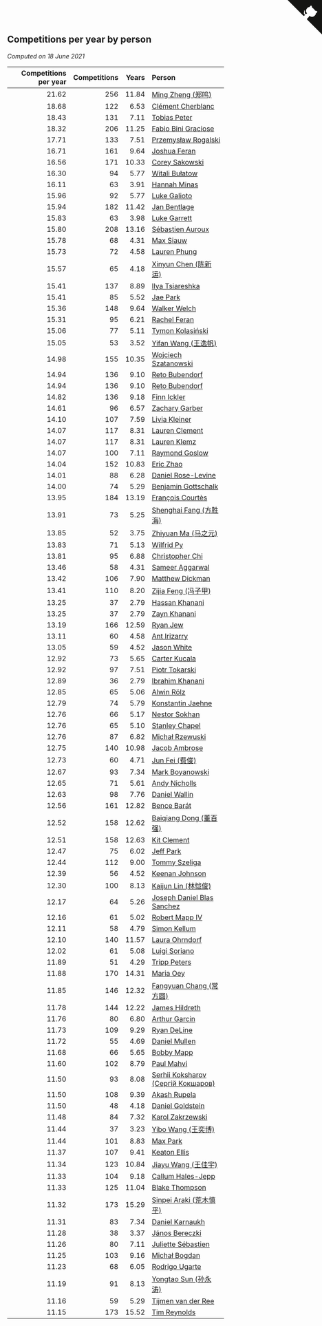 ## Competitions per year by person

*Computed on 18 June 2021*

| Competitions per year | Competitions | Years | Person |
| ---: | ---: | ---: | :--- |
| 21.62 | 256 | 11.84 | [Ming Zheng (郑鸣)](https://www.worldcubeassociation.org/persons/2009ZHEN11) |
| 18.68 | 122 | 6.53 | [Clément Cherblanc](https://www.worldcubeassociation.org/persons/2014CHER05) |
| 18.43 | 131 | 7.11 | [Tobias Peter](https://www.worldcubeassociation.org/persons/2014PETE03) |
| 18.32 | 206 | 11.25 | [Fabio Bini Graciose](https://www.worldcubeassociation.org/persons/2010GRAC02) |
| 17.71 | 133 | 7.51 | [Przemysław Rogalski](https://www.worldcubeassociation.org/persons/2013ROGA02) |
| 16.71 | 161 | 9.64 | [Joshua Feran](https://www.worldcubeassociation.org/persons/2011FERA01) |
| 16.56 | 171 | 10.33 | [Corey Sakowski](https://www.worldcubeassociation.org/persons/2011SAKO01) |
| 16.30 | 94 | 5.77 | [Witali Bułatow](https://www.worldcubeassociation.org/persons/2015BUAT01) |
| 16.11 | 63 | 3.91 | [Hannah Minas](https://www.worldcubeassociation.org/persons/2017MINA04) |
| 15.96 | 92 | 5.77 | [Luke Galioto](https://www.worldcubeassociation.org/persons/2015GALI02) |
| 15.94 | 182 | 11.42 | [Jan Bentlage](https://www.worldcubeassociation.org/persons/2010BENT01) |
| 15.83 | 63 | 3.98 | [Luke Garrett](https://www.worldcubeassociation.org/persons/2017GARR05) |
| 15.80 | 208 | 13.16 | [Sébastien Auroux](https://www.worldcubeassociation.org/persons/2008AURO01) |
| 15.78 | 68 | 4.31 | [Max Siauw](https://www.worldcubeassociation.org/persons/2017SIAU02) |
| 15.73 | 72 | 4.58 | [Lauren Phung](https://www.worldcubeassociation.org/persons/2016PHUN02) |
| 15.57 | 65 | 4.18 | [Xinyun Chen (陈新运)](https://www.worldcubeassociation.org/persons/2017CHEN36) |
| 15.41 | 137 | 8.89 | [Ilya Tsiareshka](https://www.worldcubeassociation.org/persons/2012TERE01) |
| 15.41 | 85 | 5.52 | [Jae Park](https://www.worldcubeassociation.org/persons/2015PARK24) |
| 15.36 | 148 | 9.64 | [Walker Welch](https://www.worldcubeassociation.org/persons/2011WELC01) |
| 15.31 | 95 | 6.21 | [Rachel Feran](https://www.worldcubeassociation.org/persons/2015FERA01) |
| 15.06 | 77 | 5.11 | [Tymon Kolasiński](https://www.worldcubeassociation.org/persons/2016KOLA02) |
| 15.05 | 53 | 3.52 | [Yifan Wang (王逸帆)](https://www.worldcubeassociation.org/persons/2017WANY29) |
| 14.98 | 155 | 10.35 | [Wojciech Szatanowski](https://www.worldcubeassociation.org/persons/2011SZAT01) |
| 14.94 | 136 | 9.10 | [Reto Bubendorf](https://www.worldcubeassociation.org/persons/2012BUBE01) |
| 14.94 | 136 | 9.10 | [Reto Bubendorf](https://www.worldcubeassociation.org/persons/2012BUBE01) |
| 14.82 | 136 | 9.18 | [Finn Ickler](https://www.worldcubeassociation.org/persons/2012ICKL01) |
| 14.61 | 96 | 6.57 | [Zachary Garber](https://www.worldcubeassociation.org/persons/2014GARB01) |
| 14.10 | 107 | 7.59 | [Livia Kleiner](https://www.worldcubeassociation.org/persons/2013KLEI03) |
| 14.07 | 117 | 8.31 | [Lauren Clement](https://www.worldcubeassociation.org/persons/2013KLEM01) |
| 14.07 | 117 | 8.31 | [Lauren Klemz](https://www.worldcubeassociation.org/persons/2013KLEM01) |
| 14.07 | 100 | 7.11 | [Raymond Goslow](https://www.worldcubeassociation.org/persons/2014GOSL01) |
| 14.04 | 152 | 10.83 | [Eric Zhao](https://www.worldcubeassociation.org/persons/2010ZHAO19) |
| 14.01 | 88 | 6.28 | [Daniel Rose-Levine](https://www.worldcubeassociation.org/persons/2015ROSE01) |
| 14.00 | 74 | 5.29 | [Benjamin Gottschalk](https://www.worldcubeassociation.org/persons/2016GOTT01) |
| 13.95 | 184 | 13.19 | [François Courtès](https://www.worldcubeassociation.org/persons/2008COUR01) |
| 13.91 | 73 | 5.25 | [Shenghai Fang (方胜海)](https://www.worldcubeassociation.org/persons/2016FANG01) |
| 13.85 | 52 | 3.75 | [Zhiyuan Ma (马之元)](https://www.worldcubeassociation.org/persons/2017MAZH04) |
| 13.83 | 71 | 5.13 | [Wilfrid Py](https://www.worldcubeassociation.org/persons/2016PYWI01) |
| 13.81 | 95 | 6.88 | [Christopher Chi](https://www.worldcubeassociation.org/persons/2014CHIC01) |
| 13.46 | 58 | 4.31 | [Sameer Aggarwal](https://www.worldcubeassociation.org/persons/2017AGGA01) |
| 13.42 | 106 | 7.90 | [Matthew Dickman](https://www.worldcubeassociation.org/persons/2013DICK01) |
| 13.41 | 110 | 8.20 | [Zijia Feng (冯子甲)](https://www.worldcubeassociation.org/persons/2013FENG02) |
| 13.25 | 37 | 2.79 | [Hassan Khanani](https://www.worldcubeassociation.org/persons/2018KHAN26) |
| 13.25 | 37 | 2.79 | [Zayn Khanani](https://www.worldcubeassociation.org/persons/2018KHAN28) |
| 13.19 | 166 | 12.59 | [Ryan Jew](https://www.worldcubeassociation.org/persons/2008JEWR01) |
| 13.11 | 60 | 4.58 | [Ant Irizarry](https://www.worldcubeassociation.org/persons/2016IRIZ02) |
| 13.05 | 59 | 4.52 | [Jason White](https://www.worldcubeassociation.org/persons/2016WHIT16) |
| 12.92 | 73 | 5.65 | [Carter Kucala](https://www.worldcubeassociation.org/persons/2015KUCA01) |
| 12.92 | 97 | 7.51 | [Piotr Tokarski](https://www.worldcubeassociation.org/persons/2013TOKA01) |
| 12.89 | 36 | 2.79 | [Ibrahim Khanani](https://www.worldcubeassociation.org/persons/2018KHAN27) |
| 12.85 | 65 | 5.06 | [Alwin Rölz](https://www.worldcubeassociation.org/persons/2016ROLZ01) |
| 12.79 | 74 | 5.79 | [Konstantin Jaehne](https://www.worldcubeassociation.org/persons/2015JAEH01) |
| 12.76 | 66 | 5.17 | [Nestor Sokhan](https://www.worldcubeassociation.org/persons/2016SOKH01) |
| 12.76 | 65 | 5.10 | [Stanley Chapel](https://www.worldcubeassociation.org/persons/2016CHAP04) |
| 12.76 | 87 | 6.82 | [Michał Rzewuski](https://www.worldcubeassociation.org/persons/2014RZEW01) |
| 12.75 | 140 | 10.98 | [Jacob Ambrose](https://www.worldcubeassociation.org/persons/2010AMBR01) |
| 12.73 | 60 | 4.71 | [Jun Fei (费俊)](https://www.worldcubeassociation.org/persons/2016FEIJ02) |
| 12.67 | 93 | 7.34 | [Mark Boyanowski](https://www.worldcubeassociation.org/persons/2014BOYA01) |
| 12.65 | 71 | 5.61 | [Andy Nicholls](https://www.worldcubeassociation.org/persons/2015NICH04) |
| 12.63 | 98 | 7.76 | [Daniel Wallin](https://www.worldcubeassociation.org/persons/2013WALL03) |
| 12.56 | 161 | 12.82 | [Bence Barát](https://www.worldcubeassociation.org/persons/2008BARA01) |
| 12.52 | 158 | 12.62 | [Baiqiang Dong (董百强)](https://www.worldcubeassociation.org/persons/2008DONG06) |
| 12.51 | 158 | 12.63 | [Kit Clement](https://www.worldcubeassociation.org/persons/2008CLEM01) |
| 12.47 | 75 | 6.02 | [Jeff Park](https://www.worldcubeassociation.org/persons/2015PARK08) |
| 12.44 | 112 | 9.00 | [Tommy Szeliga](https://www.worldcubeassociation.org/persons/2012SZEL01) |
| 12.39 | 56 | 4.52 | [Keenan Johnson](https://www.worldcubeassociation.org/persons/2016JOHN30) |
| 12.30 | 100 | 8.13 | [Kaijun Lin (林恺俊)](https://www.worldcubeassociation.org/persons/2013LINK01) |
| 12.17 | 64 | 5.26 | [Joseph Daniel Blas Sanchez](https://www.worldcubeassociation.org/persons/2016SANC08) |
| 12.16 | 61 | 5.02 | [Robert Mapp IV](https://www.worldcubeassociation.org/persons/2016IVRO01) |
| 12.11 | 58 | 4.79 | [Simon Kellum](https://www.worldcubeassociation.org/persons/2016KELL12) |
| 12.10 | 140 | 11.57 | [Laura Ohrndorf](https://www.worldcubeassociation.org/persons/2009OHRN01) |
| 12.02 | 61 | 5.08 | [Luigi Soriano](https://www.worldcubeassociation.org/persons/2016SORI04) |
| 11.89 | 51 | 4.29 | [Tripp Peters](https://www.worldcubeassociation.org/persons/2017PETE04) |
| 11.88 | 170 | 14.31 | [Maria Oey](https://www.worldcubeassociation.org/persons/2007OEYM01) |
| 11.85 | 146 | 12.32 | [Fangyuan Chang (常方圆)](https://www.worldcubeassociation.org/persons/2009CHAN04) |
| 11.78 | 144 | 12.22 | [James Hildreth](https://www.worldcubeassociation.org/persons/2009HILD01) |
| 11.76 | 80 | 6.80 | [Arthur Garcin](https://www.worldcubeassociation.org/persons/2014GARC27) |
| 11.73 | 109 | 9.29 | [Ryan DeLine](https://www.worldcubeassociation.org/persons/2012DELI01) |
| 11.72 | 55 | 4.69 | [Daniel Mullen](https://www.worldcubeassociation.org/persons/2016MULL04) |
| 11.68 | 66 | 5.65 | [Bobby Mapp](https://www.worldcubeassociation.org/persons/2015MAPP01) |
| 11.60 | 102 | 8.79 | [Paul Mahvi](https://www.worldcubeassociation.org/persons/2012MAHV01) |
| 11.50 | 93 | 8.08 | [Serhii Koksharov (Сергій Кокшаров)](https://www.worldcubeassociation.org/persons/2013KOKS01) |
| 11.50 | 108 | 9.39 | [Akash Rupela](https://www.worldcubeassociation.org/persons/2012RUPE01) |
| 11.50 | 48 | 4.18 | [Daniel Goldstein](https://www.worldcubeassociation.org/persons/2017GOLD01) |
| 11.48 | 84 | 7.32 | [Karol Zakrzewski](https://www.worldcubeassociation.org/persons/2014ZAKR01) |
| 11.44 | 37 | 3.23 | [Yibo Wang (王奕博)](https://www.worldcubeassociation.org/persons/2018WANG39) |
| 11.44 | 101 | 8.83 | [Max Park](https://www.worldcubeassociation.org/persons/2012PARK03) |
| 11.37 | 107 | 9.41 | [Keaton Ellis](https://www.worldcubeassociation.org/persons/2012ELLI01) |
| 11.34 | 123 | 10.84 | [Jiayu Wang (王佳宇)](https://www.worldcubeassociation.org/persons/2010WANG53) |
| 11.33 | 104 | 9.18 | [Callum Hales-Jepp](https://www.worldcubeassociation.org/persons/2012HALE01) |
| 11.33 | 125 | 11.04 | [Blake Thompson](https://www.worldcubeassociation.org/persons/2010THOM03) |
| 11.32 | 173 | 15.29 | [Sinpei Araki (荒木慎平)](https://www.worldcubeassociation.org/persons/2006ARAK01) |
| 11.31 | 83 | 7.34 | [Daniel Karnaukh](https://www.worldcubeassociation.org/persons/2014KARN02) |
| 11.28 | 38 | 3.37 | [János Bereczki](https://www.worldcubeassociation.org/persons/2018BERE01) |
| 11.26 | 80 | 7.11 | [Juliette Sébastien](https://www.worldcubeassociation.org/persons/2014SEBA01) |
| 11.25 | 103 | 9.16 | [Michał Bogdan](https://www.worldcubeassociation.org/persons/2012BOGD01) |
| 11.23 | 68 | 6.05 | [Rodrigo Ugarte](https://www.worldcubeassociation.org/persons/2015UGAR01) |
| 11.19 | 91 | 8.13 | [Yongtao Sun (孙永涛)](https://www.worldcubeassociation.org/persons/2013SUNY02) |
| 11.16 | 59 | 5.29 | [Tijmen van der Ree](https://www.worldcubeassociation.org/persons/2016REET01) |
| 11.15 | 173 | 15.52 | [Tim Reynolds](https://www.worldcubeassociation.org/persons/2005REYN01) |


<a href="https://github.com/jonatanklosko/wca_statistics" class="github-corner" aria-label="View source on Github"><svg width="80" height="80" viewBox="0 0 250 250" style="fill:#151513; color:#fff; position: absolute; top: 0; border: 0; right: 0;" aria-hidden="true"><path d="M0,0 L115,115 L130,115 L142,142 L250,250 L250,0 Z"></path><path d="M128.3,109.0 C113.8,99.7 119.0,89.6 119.0,89.6 C122.0,82.7 120.5,78.6 120.5,78.6 C119.2,72.0 123.4,76.3 123.4,76.3 C127.3,80.9 125.5,87.3 125.5,87.3 C122.9,97.6 130.6,101.9 134.4,103.2" fill="currentColor" style="transform-origin: 130px 106px;" class="octo-arm"></path><path d="M115.0,115.0 C114.9,115.1 118.7,116.5 119.8,115.4 L133.7,101.6 C136.9,99.2 139.9,98.4 142.2,98.6 C133.8,88.0 127.5,74.4 143.8,58.0 C148.5,53.4 154.0,51.2 159.7,51.0 C160.3,49.4 163.2,43.6 171.4,40.1 C171.4,40.1 176.1,42.5 178.8,56.2 C183.1,58.6 187.2,61.8 190.9,65.4 C194.5,69.0 197.7,73.2 200.1,77.6 C213.8,80.2 216.3,84.9 216.3,84.9 C212.7,93.1 206.9,96.0 205.4,96.6 C205.1,102.4 203.0,107.8 198.3,112.5 C181.9,128.9 168.3,122.5 157.7,114.1 C157.9,116.9 156.7,120.9 152.7,124.9 L141.0,136.5 C139.8,137.7 141.6,141.9 141.8,141.8 Z" fill="currentColor" class="octo-body"></path></svg></a><style>.github-corner:hover .octo-arm{animation:octocat-wave 560ms ease-in-out}@keyframes octocat-wave{0%,100%{transform:rotate(0)}20%,60%{transform:rotate(-25deg)}40%,80%{transform:rotate(10deg)}}@media (max-width:500px){.github-corner:hover .octo-arm{animation:none}.github-corner .octo-arm{animation:octocat-wave 560ms ease-in-out}}</style>
